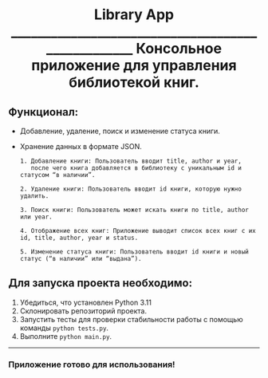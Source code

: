 <h1 align="center">Library App</a> 
__________________________________________________
Консольное приложение для управления библиотекой книг.

## Функционал:
- Добавление, удаление, поиск и изменение статуса книги.
- Хранение данных в формате JSON.

      1. Добавление книги: Пользователь вводит title, author и year,
         после чего книга добавляется в библиотеку с уникальным id и статусом “в наличии”.
  
      2. Удаление книги: Пользователь вводит id книги, которую нужно удалить.
  
      3. Поиск книги: Пользователь может искать книги по title, author или year.
  
      4. Отображение всех книг: Приложение выводит список всех книг с их id, title, author, year и status.
  
      5. Изменение статуса книги: Пользователь вводит id книги и новый статус (“в наличии” или “выдана”).


<h2 align="left">Для запуска проекта необходимо:</h2>

1. Убедиться, что установлен Python 3.11
2. Склонировать репозиторий проекта.
4. Запустить тесты для проверки стабильности работы с помощью команды `python tests.py`.
5. Выполните `python main.py`.

_______________________________

### Приложение готово для использования!
